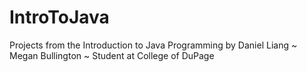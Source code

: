 # IntroToJava
Projects from the Introduction to Java Programming by Daniel Liang
~ Megan Bullington 
~ Student at College of DuPage
